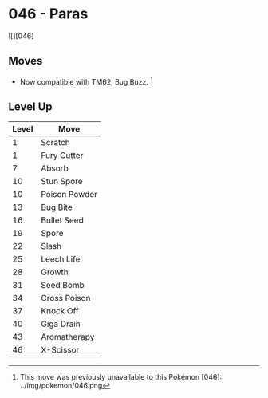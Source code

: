 # 046 - Paras
![][046]

## Moves

 - Now compatible with TM62, Bug Buzz. [^1]

## Level Up

Level | Move
---   | ---
  1   | Scratch
  1   | Fury Cutter
  7   | Absorb
 10   | Stun Spore
 10   | Poison Powder
 13   | Bug Bite
 16   | Bullet Seed
 19   | Spore
 22   | Slash
 25   | Leech Life
 28   | Growth
 31   | Seed Bomb
 34   | Cross Poison
 37   | Knock Off
 40   | Giga Drain
 43   | Aromatherapy
 46   | X-Scissor

[^1]: This move was previously unavailable to this Pokémon
[046]: ../img/pokemon/046.png
